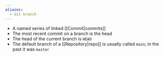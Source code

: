 ```yaml
---
aliases:
  - Git branch
---
```

- A named series of linked [[Commit|commits]]
- The most recent commit on a branch is the head
- The head of the current branch is `HEAD`
- The default branch of a [[Repository|repo]] is usually called `main`; in the past it was `master`